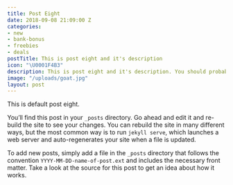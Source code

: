 ```yaml
---
title: Post Eight
date: 2018-09-08 21:09:00 Z
categories:
- new
- bank-bonus
- freebies
- deals
postTitle: This is post eight and it's description
icon: "\U0001F4B3"
description: This is post eight and it's description. You should probably delete this.
image: "/uploads/goat.jpg"
layout: post
---
```


This is default post eight.

You’ll find this post in your `_posts` directory. Go ahead and edit it and re-build the site to see your changes. You can rebuild the site in many different ways, but the most common way is to run `jekyll serve`, which launches a web server and auto-regenerates your site when a file is updated.

To add new posts, simply add a file in the `_posts` directory that follows the convention `YYYY-MM-DD-name-of-post.ext` and includes the necessary front matter. Take a look at the source for this post to get an idea about how it works.
